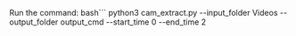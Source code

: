 Run the command:
bash```
python3 cam_extract.py --input_folder Videos --output_folder output_cmd --start_time 0 --end_time 2
```